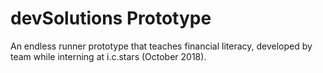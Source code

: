 # devSolutions Prototype
An endless runner prototype that teaches financial literacy, developed by <devSolutions> team while interning at i.c.stars (October 2018).
